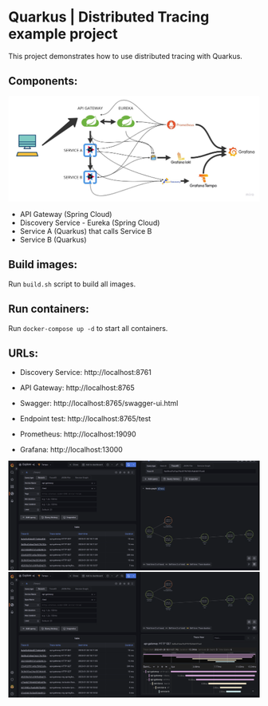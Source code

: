 # Quarkus | Distributed Tracing example project

This project demonstrates how to use distributed tracing with Quarkus.

## Components:

![Stack](images/stack.jpg)

- API Gateway (Spring Cloud)
- Discovery Service - Eureka (Spring Cloud)
- Service A (Quarkus) that calls Service B
- Service B (Quarkus)

## Build images:

Run `build.sh` script to build all images.

## Run containers:

Run `docker-compose up -d` to start all containers.

## URLs:

- Discovery Service: http://localhost:8761
- API Gateway: http://localhost:8765
- Swagger: http://localhost:8765/swagger-ui.html


- Endpoint test: http://localhost:8765/test


- Prometheus: http://localhost:19090
- Grafana: http://localhost:13000

![Tempo Node Graph](images/Schermata%20del%202023-01-30%2018-14-05.png)
![Tempo Traces](images/Schermata%20del%202023-01-30%2018-14-15.png)